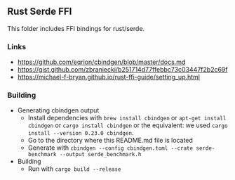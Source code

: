 ## Rust Serde FFI

This folder includes FFI bindings for rust/serde.

### Links

- https://github.com/eqrion/cbindgen/blob/master/docs.md
- https://gist.github.com/zbraniecki/b251714d77ffebbc73c03447f2b2c69f
- https://michael-f-bryan.github.io/rust-ffi-guide/setting_up.html

### Building

- Generating cbindgen output
  - Install dependencies with `brew install cbindgen` or `apt-get install cbindgen` or `cargo install cbindgen` or the equivalent: we used `cargo install --version 0.23.0 cbindgen`.
  - Go to the directory where this README.md file is located
  - Generate with `cbindgen --config cbindgen.toml --crate serde-benchmark --output serde_benchmark.h`
- Building
  - Run with `cargo build --release`
